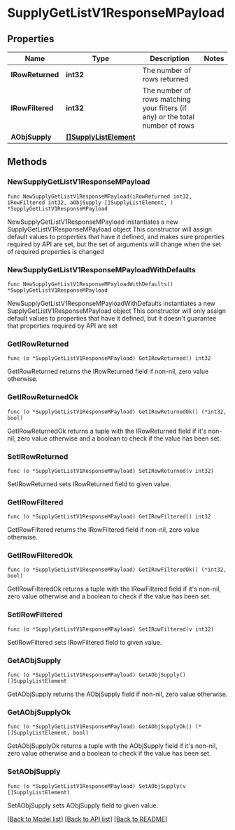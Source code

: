 # SupplyGetListV1ResponseMPayload

## Properties

Name | Type | Description | Notes
------------ | ------------- | ------------- | -------------
**IRowReturned** | **int32** | The number of rows returned | 
**IRowFiltered** | **int32** | The number of rows matching your filters (if any) or the total number of rows | 
**AObjSupply** | [**[]SupplyListElement**](SupplyListElement.md) |  | 

## Methods

### NewSupplyGetListV1ResponseMPayload

`func NewSupplyGetListV1ResponseMPayload(iRowReturned int32, iRowFiltered int32, aObjSupply []SupplyListElement, ) *SupplyGetListV1ResponseMPayload`

NewSupplyGetListV1ResponseMPayload instantiates a new SupplyGetListV1ResponseMPayload object
This constructor will assign default values to properties that have it defined,
and makes sure properties required by API are set, but the set of arguments
will change when the set of required properties is changed

### NewSupplyGetListV1ResponseMPayloadWithDefaults

`func NewSupplyGetListV1ResponseMPayloadWithDefaults() *SupplyGetListV1ResponseMPayload`

NewSupplyGetListV1ResponseMPayloadWithDefaults instantiates a new SupplyGetListV1ResponseMPayload object
This constructor will only assign default values to properties that have it defined,
but it doesn't guarantee that properties required by API are set

### GetIRowReturned

`func (o *SupplyGetListV1ResponseMPayload) GetIRowReturned() int32`

GetIRowReturned returns the IRowReturned field if non-nil, zero value otherwise.

### GetIRowReturnedOk

`func (o *SupplyGetListV1ResponseMPayload) GetIRowReturnedOk() (*int32, bool)`

GetIRowReturnedOk returns a tuple with the IRowReturned field if it's non-nil, zero value otherwise
and a boolean to check if the value has been set.

### SetIRowReturned

`func (o *SupplyGetListV1ResponseMPayload) SetIRowReturned(v int32)`

SetIRowReturned sets IRowReturned field to given value.


### GetIRowFiltered

`func (o *SupplyGetListV1ResponseMPayload) GetIRowFiltered() int32`

GetIRowFiltered returns the IRowFiltered field if non-nil, zero value otherwise.

### GetIRowFilteredOk

`func (o *SupplyGetListV1ResponseMPayload) GetIRowFilteredOk() (*int32, bool)`

GetIRowFilteredOk returns a tuple with the IRowFiltered field if it's non-nil, zero value otherwise
and a boolean to check if the value has been set.

### SetIRowFiltered

`func (o *SupplyGetListV1ResponseMPayload) SetIRowFiltered(v int32)`

SetIRowFiltered sets IRowFiltered field to given value.


### GetAObjSupply

`func (o *SupplyGetListV1ResponseMPayload) GetAObjSupply() []SupplyListElement`

GetAObjSupply returns the AObjSupply field if non-nil, zero value otherwise.

### GetAObjSupplyOk

`func (o *SupplyGetListV1ResponseMPayload) GetAObjSupplyOk() (*[]SupplyListElement, bool)`

GetAObjSupplyOk returns a tuple with the AObjSupply field if it's non-nil, zero value otherwise
and a boolean to check if the value has been set.

### SetAObjSupply

`func (o *SupplyGetListV1ResponseMPayload) SetAObjSupply(v []SupplyListElement)`

SetAObjSupply sets AObjSupply field to given value.



[[Back to Model list]](../README.md#documentation-for-models) [[Back to API list]](../README.md#documentation-for-api-endpoints) [[Back to README]](../README.md)


